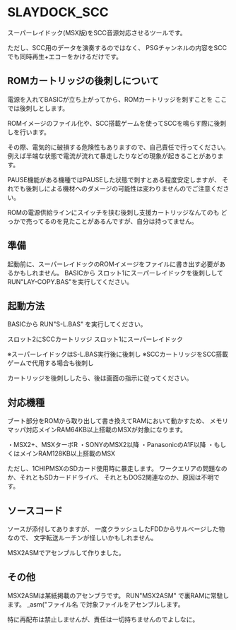 # SLAYDOCK_SCC

スーパーレイドック(MSX版)をSCC音源対応させるツールです。

ただし、SCC用のデータを演奏するのではなく、
PSGチャンネルの内容をSCCでも同時再生+エコーをかけるだけです。

## ROMカートリッジの後刺しについて

電源を入れてBASICが立ち上がってから、ROMカートリッジを刺すことを
ここでは後刺しとします。

ROMイメージのファイル化や、SCC搭載ゲームを使ってSCCを鳴らす際に後刺しを行います。

その際、電気的に破損する危険性もありますので、自己責任で行ってください。
例えば半端な状態で電流が流れて暴走したりなどの現象が起きることがあります。

PAUSE機能がある機種ではPAUSEした状態で刺すとある程度安定しますが、
それでも後刺しによる機材へのダメージの可能性は変わりませんのでご注意ください。

ROMの電源供給ラインにスイッチを挟む後刺し支援カートリッジなんてのも
どっかで売ってるのを見たことがあるんですが、自分は持ってません。

## 準備

起動前に、スーパーレイドックのROMイメージをファイルに書き出す必要があるかもしれません。
BASICから
スロット1にスーパーレイドックを後刺しして
RUN"LAY-COPY.BAS"を実行してください。

## 起動方法

BASICから
RUN"S-L.BAS"
を実行してください。

スロット2にSCCカートリッジ
スロット1にスーパーレイドック

※スーパーレイドックはS-L.BAS実行後に後刺し
※SCCカートリッジをSCC搭載ゲームで代用する場合も後刺し

カートリッジを後刺ししたら、後は画面の指示に従ってください。

## 対応機種

ブート部分をROMから取り出して書き換えてRAMにおいて動かすため、
メモリマッパ対応メインRAM64KB以上搭載のMSXが対象になります。

・MSX2+、MSXターボR
・SONYのMSX2以降
・PanasonicのA1F以降
・もしくはメインRAM128KB以上搭載のMSX

ただし、1CHIPMSXのSDカード使用時に暴走します。
ワークエリアの問題なのか、それともSDカードドライバ、
それともDOS2関連なのか、原因は不明です。

## ソースコード

ソースが添付してありますが、
一度クラッシュしたFDDからサルベージした物なので、
文字転送ルーチンが怪しいかもしれません。

MSX2ASMでアセンブルして作りました。

## その他
MSX2ASMは某紙掲載のアセンブラです。
RUN"MSX2ASM"
で裏RAMに常駐します。
_asm("ファイル名
で対象ファイルをアセンブルします。


特に再配布は禁止しませんが、責任は一切持ちませんのでよしなに。
